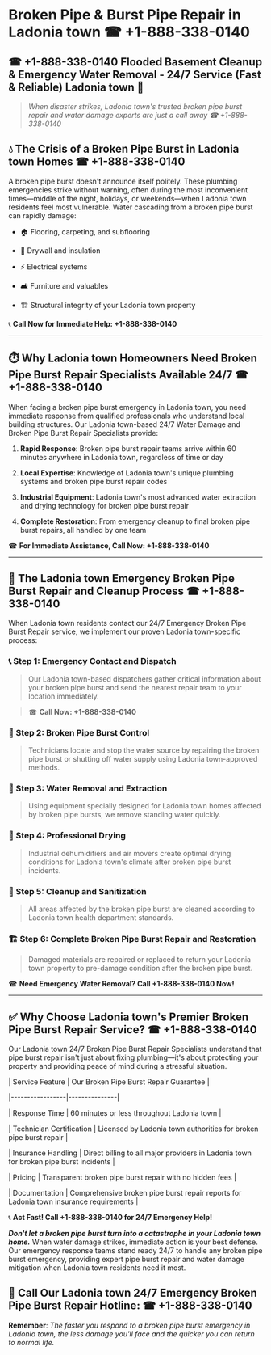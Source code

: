 # Broken Pipe & Burst Pipe Repair in Ladonia town ☎ +1-888-338-0140  
## ☎ +1-888-338-0140 Flooded Basement Cleanup & Emergency Water Removal - 24/7 Service (Fast & Reliable) Ladonia town 🚨  

> *When disaster strikes, Ladonia town's trusted broken pipe burst repair and water damage experts are just a call away ☎ +1-888-338-0140*  

## 💧 The Crisis of a Broken Pipe Burst in Ladonia town Homes ☎ +1-888-338-0140  

A broken pipe burst doesn't announce itself politely. These plumbing emergencies strike without warning, often during the most inconvenient times—middle of the night, holidays, or weekends—when Ladonia town residents feel most vulnerable. Water cascading from a broken pipe burst can rapidly damage:  

* 🏠 Flooring, carpeting, and subflooring  
* 🧱 Drywall and insulation  
* ⚡ Electrical systems  
* 🛋️ Furniture and valuables  
* 🏗️ Structural integrity of your Ladonia town property  

📞 **Call Now for Immediate Help: +1-888-338-0140**  

---  

## ⏱️ Why Ladonia town Homeowners Need Broken Pipe Burst Repair Specialists Available 24/7 ☎ +1-888-338-0140  

When facing a broken pipe burst emergency in Ladonia town, you need immediate response from qualified professionals who understand local building structures. Our Ladonia town-based 24/7 Water Damage and Broken Pipe Burst Repair Specialists provide:  

1. **Rapid Response**: Broken pipe burst repair teams arrive within 60 minutes anywhere in Ladonia town, regardless of time or day  
2. **Local Expertise**: Knowledge of Ladonia town's unique plumbing systems and broken pipe burst repair codes  
3. **Industrial Equipment**: Ladonia town's most advanced water extraction and drying technology for broken pipe burst repair  
4. **Complete Restoration**: From emergency cleanup to final broken pipe burst repairs, all handled by one team  

☎ **For Immediate Assistance, Call Now: +1-888-338-0140**  

---  

## 🔧 The Ladonia town Emergency Broken Pipe Burst Repair and Cleanup Process ☎ +1-888-338-0140  

When Ladonia town residents contact our 24/7 Emergency Broken Pipe Burst Repair service, we implement our proven Ladonia town-specific process:  

### 📞 Step 1: Emergency Contact and Dispatch  
> Our Ladonia town-based dispatchers gather critical information about your broken pipe burst and send the nearest repair team to your location immediately.  
> ☎ **Call Now: +1-888-338-0140**  

### 🚿 Step 2: Broken Pipe Burst Control  
> Technicians locate and stop the water source by repairing the broken pipe burst or shutting off water supply using Ladonia town-approved methods.  

### 🌊 Step 3: Water Removal and Extraction  
> Using equipment specially designed for Ladonia town homes affected by broken pipe bursts, we remove standing water quickly.  

### 💨 Step 4: Professional Drying  
> Industrial dehumidifiers and air movers create optimal drying conditions for Ladonia town's climate after broken pipe burst incidents.  

### 🧼 Step 5: Cleanup and Sanitization  
> All areas affected by the broken pipe burst are cleaned according to Ladonia town health department standards.  

### 🏗️ Step 6: Complete Broken Pipe Burst Repair and Restoration  
> Damaged materials are repaired or replaced to return your Ladonia town property to pre-damage condition after the broken pipe burst.  

☎ **Need Emergency Water Removal? Call +1-888-338-0140 Now!**  

---  

## ✅ Why Choose Ladonia town's Premier Broken Pipe Burst Repair Service? ☎ +1-888-338-0140  

Our Ladonia town 24/7 Broken Pipe Burst Repair Specialists understand that pipe burst repair isn't just about fixing plumbing—it's about protecting your property and providing peace of mind during a stressful situation.  

| Service Feature | Our Broken Pipe Burst Repair Guarantee |  
|-----------------|---------------|  
| Response Time | 60 minutes or less throughout Ladonia town |  
| Technician Certification | Licensed by Ladonia town authorities for broken pipe burst repair |  
| Insurance Handling | Direct billing to all major providers in Ladonia town for broken pipe burst incidents |  
| Pricing | Transparent broken pipe burst repair with no hidden fees |  
| Documentation | Comprehensive broken pipe burst repair reports for Ladonia town insurance requirements |  

📞 **Act Fast! Call +1-888-338-0140 for 24/7 Emergency Help!**  

***Don't let a broken pipe burst turn into a catastrophe in your Ladonia town home.*** When water damage strikes, immediate action is your best defense. Our emergency response teams stand ready 24/7 to handle any broken pipe burst emergency, providing expert pipe burst repair and water damage mitigation when Ladonia town residents need it most.  

## 📱 Call Our Ladonia town 24/7 Emergency Broken Pipe Burst Repair Hotline: ☎ +1-888-338-0140  

**Remember**: *The faster you respond to a broken pipe burst emergency in Ladonia town, the less damage you'll face and the quicker you can return to normal life.*